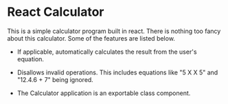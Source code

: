 # React Calculator

This is a simple calculator program built in react. There is nothing too fancy 
about this calculator. Some of the features are listed below.

 - If applicable, automatically calculates the result from the user's equation.
 
 - Disallows invalid operations. 
 This includes equations like "5 X X 5" and "12.4.6 + 7" being ignored.
 
 - The Calculator application is an exportable class component.